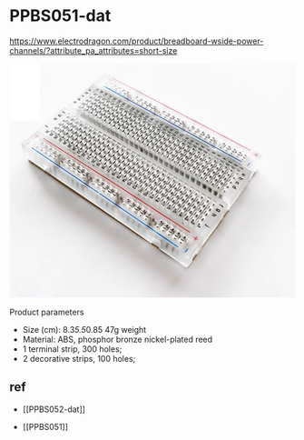 
# PPBS051-dat

https://www.electrodragon.com/product/breadboard-wside-power-channels/?attribute_pa_attributes=short-size


![](2024-09-25-17-13-34.png)


Product parameters
- Size (cm): 8.3*5.5*0.85 47g weight
- Material: ABS, phosphor bronze nickel-plated reed
- 1 terminal strip, 300 holes; 
- 2 decorative strips, 100 holes;


## ref 

- [[PPBS052-dat]]

- [[PPBS051]]